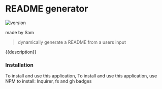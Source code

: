 
# README generator
![version](https://img.shields.io/badge/version-a1.6-blue)

made by Sam

> dynamically generate a README from a users input 

{{description}}

### Installation
To install and use this application, To install and use this application, use NPM to install: Inquirer, fs and gh badges
    
